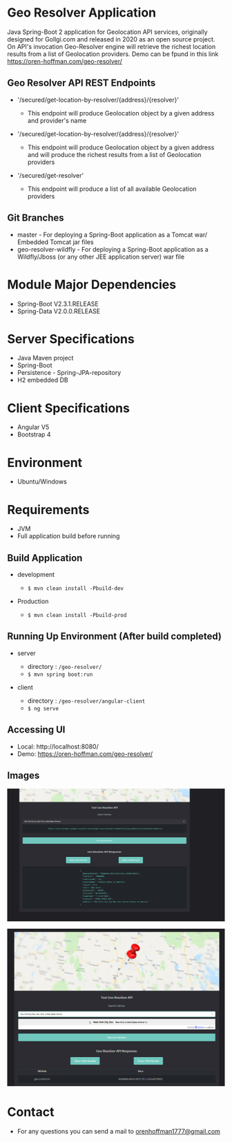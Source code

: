 # Geo Resolver Application
Java Spring-Boot 2 application for Geolocation API services, originally designed for Gollgi.com and released in 2020 as an open source project.  
On API's invocation Geo-Resolver engine will retrieve the richest location results from a list of Geolocation providers.
Demo can be fpund in this link https://oren-hoffman.com/geo-resolver/

## Geo Resolver API REST Endpoints
- '/secured/get-location-by-resolver/{address}/{resolver}' 
    - This endpoint will produce Geolocation object by a given address and provider's name
        
    
- '/secured/get-location-by-resolver/{address}/{resolver}' 
    - This endpoint will produce Geolocation object by a given address and will produce the richest results from a list of Geolocation providers 
      
    
- '/secured/get-resolver' 
    - This endpoint will produce a list of all available Geolocation providers 
      


## Git Branches
- master - For deploying a Spring-Boot application as a Tomcat war/ Embedded Tomcat jar files
- geo-resolver-wildfly - For deploying a Spring-Boot application as a Wildfly/Jboss (or any other JEE application server) war file


# Module Major Dependencies
- Spring-Boot V2.3.1.RELEASE
- Spring-Data V2.0.0.RELEASE

# Server Specifications
- Java Maven project
- Spring-Boot
- Persistence - Spring-JPA-repository
- H2 embedded DB


# Client Specifications
- Angular V5
- Bootstrap 4

# Environment
 - Ubuntu/Windows
 
# Requirements
- JVM
- Full application build before running

## Build Application
- development
    - `$ mvn clean install -Pbuild-dev`
      
- Production
    - `$ mvn clean install -Pbuild-prod`
    
    
## Running Up Environment (After build completed)
- server
    - directory : `/geo-resolver/`
    - `$ mvn spring boot:run`
      
- client
    - directory : `/geo-resolver/angular-client`
    - `$ ng serve`


## Accessing UI
- Local: http://localhost:8080/
- Demo: https://oren-hoffman.com/geo-resolver/

## Images
![demo-resolver 1](resolver1.png)

![demo-resolver 2](resolver2.png)


# Contact
- For any questions you can send a mail to orenhoffman1777@gmail.com